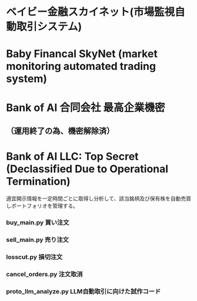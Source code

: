 # ベイビー金融スカイネット(市場監視自動取引システム)
# Baby Financal SkyNet (market monitoring automated trading system)


# Bank of AI 合同会社 最高企業機密
## （運用終了の為、機密解除済）
# Bank of AI LLC: Top Secret (Declassified Due to Operational Termination)

適宜開示情報を一定時間ごとに取得し分析して、該当銘柄及び保有株を自動売買しポートフォリオを管理する。

### buy_main.py      買い注文
### sell_main.py     売り注文
### losscut.py       損切注文
### cancel_orders.py 注文取消

### proto_llm_analyze.py LLM自動取引に向けた試作コード

